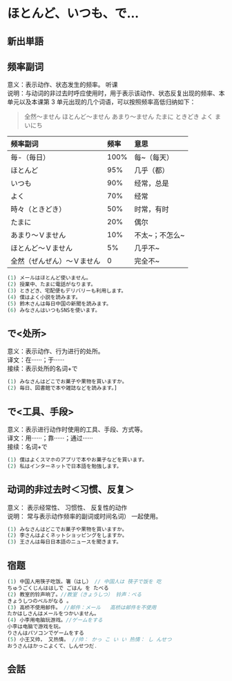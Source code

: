 # ほとんど、いつも、で...

## 新出単語


## 频率副词

意义：表示动作、状态发生的频率。 听课  
说明：与动词的非过去时呼应使用时，用于表示该动作、状态反复出现的频率、本单元以及本课第 3 单元出现的几个词语，可以按照频率高低归纳如下：

> 全然～ません ほとんど～ません あまり～ません たまに ときどき よく まいにち

| 频率副词                   | 频率 | 意思           |
| :------------------------- | :--- | :------------- |
| 毎-（毎日）                | 100% | 每~（每天）    |
| ほとんど                   | 95%  | 几乎（都）     |
| いつも                     | 90%  | 经常，总是     |
| よく                       | 70%  | 经常           |
| 時々（ときどき）           | 50%  | 时常，有时     |
| たまに                     | 20%  | 偶尔           |
| あまり～Ｖません           | 10%  | 不太~；不怎么~ |
| ほとんど～Ｖません         | 5%   | 几乎不~        |
| 全然（ぜんぜん）～Ｖません | 0    | 完全不~        |

```ts
(1) メールはほとんど使いません。
(2) 授業中、たまに電話がなります。
(3) ときどき、宅配便もデリバリーも利用します。
(4) 僕はよく小説を読みます。
(5) 鈴木さんは毎日中国の新聞を読みます。
(6) みなさんはいつもSNSを使います。
```

## で<处所>

意义：表示动作、行为进行的处所。  
译文：在······；于······  
接续：表示处所的名词+で

```ts
(1) みなさんはどこでお菓子や果物を買いますか。
(2) 毎日、図書館で本や雑誌などを読みます。]
```

## で<工具、手段>

意义：表示进行动作时使用的工具、手段、方式等。  
译文：用······；靠······；通过······  
接续：名词+で

```ts
(1) 僕はよくスマホのアプリで本やお菓子などを買います。
(2) 私はインターネットで日本語を勉強します。
```

## 动词的非过去时＜习惯、反复＞

意义： 表示经常性、 习惯性、 反复性的动作  
说明： 常与表示动作频率的副词或时间名词） 一起使用。

```ts
(1) みなさんはどこでお菓子や果物を買いますか。
(2) 李さんはよくネットショッピングをしますか。
(3) 王さんは毎日日本語のニュースを聞きます。
```

## 宿题

```ts
(1) 中国人用筷子吃饭。箸（はし） // 中国人は 筷子で饭を 吃
ちゅうごくじんははしで ごはん を たべる
(2) 教室的铃声响了。//教室（きょうしつ） 铃声：べる
きょうしつのベルがなる 。
(3) 高桥不使用邮件。 //邮件：メール   高桥は邮件を不使用
たかはしさんはメールをつかいません。
(4) 小李用电脑玩游戏。//ゲームをする
小李は电脑で游戏を玩。
りさんはパソコンでゲームをする
(5) 小王又帅， 又热情。 //帅： かっ こ い い 热情： し んせつ
おうさんはかっこよくて、しんせつだ.
```
## 会話
